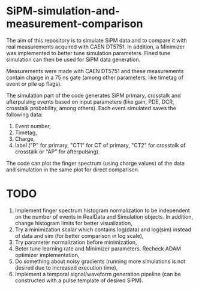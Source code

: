 # SiPM-simulation-and-measurement-comparison
The aim of this repository is to simulate SiPM data and to compare it with real measurements acquired with CAEN DT5751. In addition, a Minimizer was implemented to better tune simulation parameters. Fined tune simulation can then be used for SiPM data generation.

Measurements were made with CAEN DT5751 and these measurements contain charge in a 75 ns gate (among other parameters, like timetag of event or pile up flags).

The simulation part of the code generates SiPM primary, crosstalk and afterpulsing events based on input parameters (like gain, PDE, DCR, crosstalk probability, among others). Each event simulated saves the following data:

  1. Event number,
  2. Timetag,
  3. Charge,
  4. label ("P" for primary, "CT1" for CT of primary, "CT2" for crosstalk of crosstalk or "AP" for afterpulsing).

The code can plot the finger spectrum (using charge values) of the data and simulation in the same plot for direct comparison.

# TODO
  1. Implement finger spectrum histogram normalization to be independent on the number of events in RealData and Simulation objects. In addition, change histogram limits for better visualization,
  2. Try a minimization scalar which contains log(data) and log(sim) instead of data and sim (for better comparison in log scale),
  3. Try parameter normalization before minimization,
  4. Beter tune learning rate and Minimizer parameters. Recheck ADAM optimizer implementation,
  5. Do something about noisy gradients (running more simulations is not desired due to increased execution time),
  6. Implement a temporal signal/waveform generation pipeline (can be constructed with a pulse template of desired SiPM).

